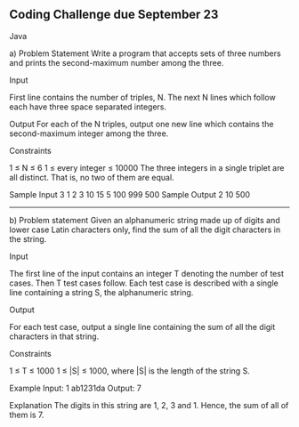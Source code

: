 ## Coding Challenge due September 23

Java

a)
Problem Statement
Write a program that accepts sets of three numbers and prints the second-maximum number among the three.

Input

First line contains the number of triples, N.
The next N lines which follow each have three space separated integers.

Output
For each of the N triples, output one new line which contains the second-maximum integer among the three.

Constraints

1 ≤ N ≤ 6
1 ≤ every integer ≤ 10000
The three integers in a single triplet are all distinct. That is, no two of them are equal.

Sample Input
3
1 2 3
10 15 5
100 999 500
Sample Output
2
10
500

---

b)
Problem statement
Given an alphanumeric string made up of digits and lower case Latin characters only, find the sum of all the digit characters in the string.

Input

The first line of the input contains an integer T denoting the number of test cases. Then T test cases follow.
Each test case is described with a single line containing a string S, the alphanumeric string.

Output

For each test case, output a single line containing the sum of all the digit characters in that string.

Constraints

1 ≤ T ≤ 1000
1 ≤ |S| ≤ 1000, where |S| is the length of the string S.

Example
Input:
1
ab1231da
Output:
7

Explanation
The digits in this string are 1, 2, 3 and 1. Hence, the sum of all of them is 7.
